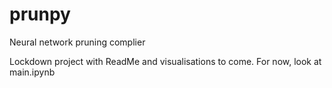 # prunpy

Neural network pruning complier


Lockdown project with ReadMe and visualisations to come. For now, look at main.ipynb